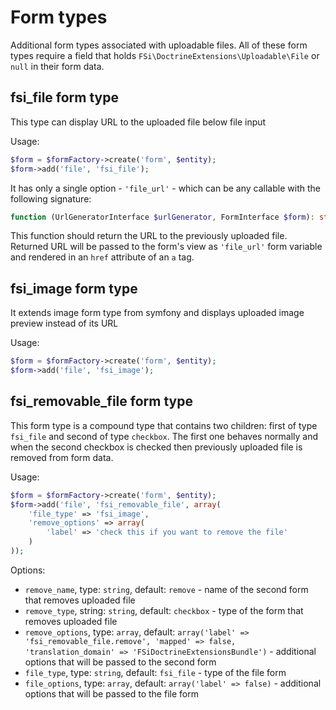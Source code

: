# Form types

Additional form types associated with uploadable files. All of these form types require a field that holds
``FSi\DoctrineExtensions\Uploadable\File`` or ``null`` in their form data.

## fsi_file form type

This type can display URL to the uploaded file below file input

Usage:
```php
$form = $formFactory->create('form', $entity);
$form->add('file', 'fsi_file');
```

It has only a single option - `'file_url'` - which can be any callable with the following signature:

```php
function (UrlGeneratorInterface $urlGenerator, FormInterface $form): string;
```

This function should return the URL to the previously uploaded file. Returned URL will be passed to the
form's view as `'file_url'` form variable and rendered in an `href` attribute of an `a` tag.

## fsi_image form type

It extends image form type from symfony and displays uploaded image preview instead of its URL

Usage:
```php
$form = $formFactory->create('form', $entity);
$form->add('file', 'fsi_image');
```

## fsi_removable_file form type

This form type is a compound type that contains two children: first of type ``fsi_file`` and second of
type ``checkbox``. The first one behaves normally and when the second checkbox is checked then previously
uploaded file is removed from form data.

Usage:
```php
$form = $formFactory->create('form', $entity);
$form->add('file', 'fsi_removable_file', array(
    'file_type' => 'fsi_image',
    'remove_options' => array(
        'label' => 'check this if you want to remove the file'
    )
));
```

Options:
* ``remove_name``, type: ``string``, default: ``remove`` - name of the second form that removes uploaded file
* ``remove_type``, string: ``string``, default: ``checkbox`` - type of the form that removes uploaded file
* ``remove_options``, type: ``array``, default: ``array('label' => 'fsi_removable_file.remove', 'mapped' => false,
  'translation_domain' => 'FSiDoctrineExtensionsBundle')`` - additional options that will be passed to the second form
* ``file_type``, type: ``string``, default: ``fsi_file`` - type of the file form
* ``file_options``, type: ``array``, default: ``array('label' => false)`` - additional options that will be passed to
  the file form
